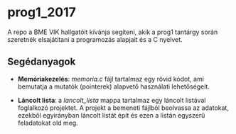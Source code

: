 # prog1_2017
A repo a BME VIK hallgatóit kívánja segíteni, akik a prog1 tantárgy során szeretnék elsajátítani a programozás alapjait és a C nyelvet.
## Segédanyagok
 - **Memóriakezelés**: *memoria.c* fájl tartalmaz egy rövid kódot, ami bemutatja a mutatók (pointerek) alapvető használati lehetőségeit. 
 * **Láncolt lista**: a *lancolt_lista* mappa tartalmaz egy láncolt listával foglalkozó projektet. A projekt a bemeneti fájlból beolvassa az adatokat, ezekből egyirányban láncolt listát épít és ezen a listán egyszerű feladatokat old meg. 
